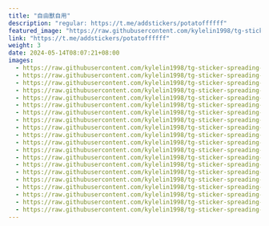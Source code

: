 ```yaml
---
title: "自由獸自用"
description: "regular: https://t.me/addstickers/potatoffffff"
featured_image: "https://raw.githubusercontent.com/kylelin1998/tg-sticker-spreading-worldwide-images/main/img/2bd25702-021b-4773-87a2-42a0dbc319c0.jpg"
link: "https://t.me/addstickers/potatoffffff"
weight: 3
date: 2024-05-14T08:07:21+08:00
images:
  - https://raw.githubusercontent.com/kylelin1998/tg-sticker-spreading-worldwide-images/main/img/2bd25702-021b-4773-87a2-42a0dbc319c0.jpg
  - https://raw.githubusercontent.com/kylelin1998/tg-sticker-spreading-worldwide-images/main/img/b8028652-4e55-4ad8-8631-25f32857951c.jpg
  - https://raw.githubusercontent.com/kylelin1998/tg-sticker-spreading-worldwide-images/main/img/37e1284c-506c-43ff-88d7-b14ded25f341.jpg
  - https://raw.githubusercontent.com/kylelin1998/tg-sticker-spreading-worldwide-images/main/img/fd855a62-afd7-41bb-baa0-9e6c0586bf88.jpg
  - https://raw.githubusercontent.com/kylelin1998/tg-sticker-spreading-worldwide-images/main/img/8a459954-fe8a-479b-aced-a5788c4e9035.jpg
  - https://raw.githubusercontent.com/kylelin1998/tg-sticker-spreading-worldwide-images/main/img/a95a303c-f9dd-463d-ac82-bc4f96b83db6.jpg
  - https://raw.githubusercontent.com/kylelin1998/tg-sticker-spreading-worldwide-images/main/img/a12d7366-784e-417a-be6f-0b0d2f892da3.jpg
  - https://raw.githubusercontent.com/kylelin1998/tg-sticker-spreading-worldwide-images/main/img/28983ad0-e979-4652-8019-68b2ec08d4c4.jpg
  - https://raw.githubusercontent.com/kylelin1998/tg-sticker-spreading-worldwide-images/main/img/c0ac4175-86f0-46c8-8111-c88fa6c9b734.jpg
  - https://raw.githubusercontent.com/kylelin1998/tg-sticker-spreading-worldwide-images/main/img/36083bcc-6ada-40e5-b609-ddcc0172bf24.jpg
  - https://raw.githubusercontent.com/kylelin1998/tg-sticker-spreading-worldwide-images/main/img/8f1023f5-80e6-4478-8064-20a0efcfa889.jpg
  - https://raw.githubusercontent.com/kylelin1998/tg-sticker-spreading-worldwide-images/main/img/c13c3aeb-c9bc-482d-a519-ba65bebe9ab8.jpg
  - https://raw.githubusercontent.com/kylelin1998/tg-sticker-spreading-worldwide-images/main/img/e76d2bac-e0dd-4318-87a6-c558f84620fc.jpg
  - https://raw.githubusercontent.com/kylelin1998/tg-sticker-spreading-worldwide-images/main/img/21fd0322-93a8-493f-a513-eb7476ca0d98.jpg
  - https://raw.githubusercontent.com/kylelin1998/tg-sticker-spreading-worldwide-images/main/img/75a389e8-d5f2-4757-89d5-f74f28c5060f.jpg
  - https://raw.githubusercontent.com/kylelin1998/tg-sticker-spreading-worldwide-images/main/img/6a761dcb-3680-4574-b24b-4219a6c85750.jpg
  - https://raw.githubusercontent.com/kylelin1998/tg-sticker-spreading-worldwide-images/main/img/f7aee256-2b0e-403e-aaab-05e2550c5fb2.jpg
  - https://raw.githubusercontent.com/kylelin1998/tg-sticker-spreading-worldwide-images/main/img/450a2840-1a23-49e1-a66d-32564306a758.jpg
  - https://raw.githubusercontent.com/kylelin1998/tg-sticker-spreading-worldwide-images/main/img/cff574c6-5c83-4e6f-93c8-a77891cc994e.jpg
  - https://raw.githubusercontent.com/kylelin1998/tg-sticker-spreading-worldwide-images/main/img/a36869d5-40b1-49f4-8df8-32ad322e81ad.jpg
---
```

